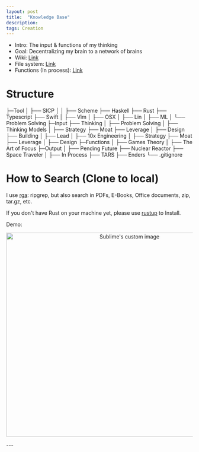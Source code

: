 ```yaml
---
layout: post
title:  "Knowledge Base"
description: 
tags: Creation
---
```


- Intro: The input & functions of my thinking
- Goal: Decentralizing my brain to a network of brains
- Wiki: [Link](https://github.com/allenleein/knowledge-base/wiki/Ghosts-in-the-Shell)
- File system: [Link](https://github.com/allenleein/knowledge-base)
- Functions (In process): [Link](https://allen-lee.gitbook.io/knowledge-base/)

# Structure

├─Tool
│   ├── SICP
│   │   ├── Scheme ├── Haskell ├── Rust ├── Typescript ├── Swift
│   ├── Vim
│   ├── OSX 
│   ├── Lin
│   ├── ML
│   └── Problem Solving
├─Input
├── Thinking
│   ├── Problem Solving 
│   ├── Thinking Models
│   ├── Strategy ├── Moat ├── Leverage
│   ├── Design
├── Building
│   ├── Lead
│   ├── 10x Engineering
│   ├── Strategy ├── Moat ├── Leverage
│   ├── Design
├─Functions
│   ├── Games Theory
│   ├── The Art of Focus
├─Output
│   ├── Pending Future ├── Nuclear Reactor ├── Space Traveler
│   ├── In Process ├── TARS ├── Enders
└── .gitignore


# How to Search (Clone to local)

I use [rga](https://github.com/phiresky/ripgrep-all): ripgrep, but also search in PDFs, E-Books, Office documents, zip, tar.gz, etc.

If you don't have Rust on your machine yet, please use [rustup](https://doc.rust-lang.org/book/ch01-01-installation.html) to Install.

Demo:

<p align="center">
  <img width="650" height="550" src="https://i.imgur.com/PJGt5pt.jpg" alt="Sublime's custom image"/>
</p>
---
